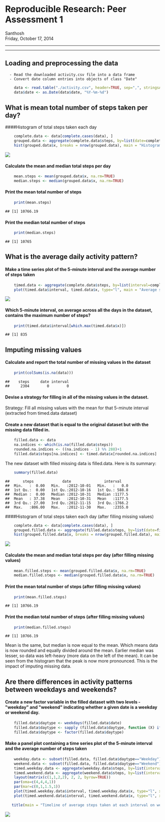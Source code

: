 # Reproducible Research: Peer Assessment 1
Santhosh  
Friday, October 17, 2014  

---

---


## Loading and preprocessing the data

      - Read the downloaded activity.csv file into a data frame
      - Convert date column entries into objects of class "Date"


```r
    data <- read.table("./activity.csv", header=TRUE, sep=",", stringsAsFactors=FALSE)
    data$date <- as.Date(data$date, "%Y-%m-%d")
```

  
  
## What is mean total number of steps taken per day?

####Histogram of total steps taken each day

```r
    complete.data <- data[complete.cases(data), ]
    grouped.data <- aggregate(complete.data$steps, by=list(date=complete.data$date), FUN=sum)
    hist(grouped.data$x, breaks = nrow(grouped.data), main = "Histogram of steps taken everyday", xlab = "Total steps per day")
```

![](./PA1_template_files/figure-html/unnamed-chunk-2-1.png) 





#### Calculate the mean and median total steps per day

```r
    mean.steps <- mean(grouped.data$x, na.rm=TRUE)
    median.steps <- median(grouped.data$x, na.rm=TRUE)
```
#### Print the mean total number of steps

```r
    print(mean.steps)
```

```
## [1] 10766.19
```
#### Print the median total number of steps

```r
    print(median.steps)
```

```
## [1] 10765
```




## What is the average daily activity pattern?

#### Make a time series plot of the 5-minute interval and the average number of steps taken

```r
    timed.data <- aggregate(complete.data$steps, by=list(interval=complete.data$interval), FUN=mean)
    plot(timed.data$interval, timed.data$x, type="l", main = "Average steps taken at every interval across all days", xlab="5-minute timeline starting 12 am (1500 - 3 pm)", ylab="Average steps taken")
```

![](./PA1_template_files/figure-html/unnamed-chunk-6-1.png) 

#### Which 5-minute interval, on average across all the days in the dataset, contains the maximum number of steps?

```r
    print(timed.data$interval[which.max(timed.data$x)])
```

```
## [1] 835
```

## Imputing missing values

#### Calculate and report the total number of missing values in the dataset

```r
    print(colSums(is.na(data)))
```

```
##    steps     date interval 
##     2304        0        0
```


#### Devise a strategy for filling in all of the missing values in the dataset. 

Strategy: Fill all missing values with the mean for that 5-minute interval (extracted from timed.data dataset)

#### Create a new dataset that is equal to the original dataset but with the missing data filled in.


```r
    filled.data <- data
    na.indices <- which(is.na(filled.data$steps))
    rounded.na.indices <- ((na.indices - 1) %% 288)+1
    filled.data$steps[na.indices] <- timed.data$x[rounded.na.indices]    
```

The new dataset with filled missing data is filled.data. Here is its summary:

```r
    summary(filled.data)
```

```
##      steps             date               interval     
##  Min.   :  0.00   Min.   :2012-10-01   Min.   :   0.0  
##  1st Qu.:  0.00   1st Qu.:2012-10-16   1st Qu.: 588.8  
##  Median :  0.00   Median :2012-10-31   Median :1177.5  
##  Mean   : 37.38   Mean   :2012-10-31   Mean   :1177.5  
##  3rd Qu.: 27.00   3rd Qu.:2012-11-15   3rd Qu.:1766.2  
##  Max.   :806.00   Max.   :2012-11-30   Max.   :2355.0
```



####Histogram of total steps taken each day (after filling missing values)

```r
    complete.data <- data[complete.cases(data), ]
    grouped.filled.data <- aggregate(filled.data$steps, by=list(date=filled.data$date), FUN=sum)
    hist(grouped.filled.data$x, breaks = nrow(grouped.filled.data), main = "Histogram of steps taken everyday (with filled data)", xlab = "Total steps per day")
```

![](./PA1_template_files/figure-html/unnamed-chunk-11-1.png) 

#### Calculate the mean and median total steps per day (after filling missing values)

```r
    mean.filled.steps <- mean(grouped.filled.data$x, na.rm=TRUE)
    median.filled.steps <- median(grouped.filled.data$x, na.rm=TRUE)
```
#### Print the mean total number of steps (after filling missing values)

```r
    print(mean.filled.steps)
```

```
## [1] 10766.19
```
#### Print the median total number of steps (after filling missing values)

```r
    print(median.filled.steps)
```

```
## [1] 10766.19
```

Mean is the same, but median is now equal to the mean. Which means data is now rounded and equally divided around the mean. Earlier median was lesser, so data was left-heavy (more data on the left of the mean). It  can be seen from the histogram that the peak is now more pronounced. This is the impact of imputing missing data.


## Are there differences in activity patterns between weekdays and weekends?

#### Create a new factor variable in the filled dataset with two levels - "weekday" and "weekend" indicating whether a given date is a weekday or weekend day.

```r
    filled.data$daytype <- weekdays(filled.data$date)
    filled.data$daytype <- sapply (filled.data$daytype, function (X) ifelse( (X == "Saturday" || X == "Sunday"), "Weekend", "Weekday" ) ) 
    filled.data$daytype <- factor(filled.data$daytype)
```


#### Make a panel plot containing a time series plot of the 5-minute interval and the average number of steps taken

```r
    weekday.data <- subset(filled.data, filled.data$daytype=="Weekday")
    weekend.data <- subset(filled.data, filled.data$daytype=="Weekend")
    timed.weekday.data <- aggregate(weekday.data$steps, by=list(interval=weekday.data$interval), FUN=mean)
    timed.weekend.data <- aggregate(weekend.data$steps, by=list(interval=weekend.data$interval), FUN=mean)
    layout(matrix(c(1,1,2,2), 2, 2, byrow=TRUE))
    par(oma=c(4,4,4,1))
    par(mar=c(0,1,1.5,1))
    plot(timed.weekday.data$interval, timed.weekday.data$x, type="l", xlab="", ylab="", main="Weekdays", xaxt='n')
    plot(timed.weekend.data$interval, timed.weekend.data$x, type="l", xlab="", ylab="", main="Weekends")
    
   title(main = "Timeline of average steps taken at each interval on weekdays vs weekends", xlab="5-minute timeline starting 12 am (1500 - 3 pm)", ylab="Average steps taken", outer=TRUE)
```

![](./PA1_template_files/figure-html/unnamed-chunk-16-1.png) 






